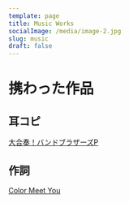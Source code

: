 ```yaml
---
template: page
title: Music Works
socialImage: /media/image-2.jpg
slug: music
draft: false
---
```


# 携わった作品
## 耳コピ
[大合奏！バンドブラザーズP](http://9129suppon.com/contributor/%E3%81%82%E3%81%8C%E3%82%8B%E3%81%95%E3%81%8C%E3%82%8B/music)

## 作詞
[Color Meet You](https://www.youtube.com/watch?v=3mKaqZtnEQo)
